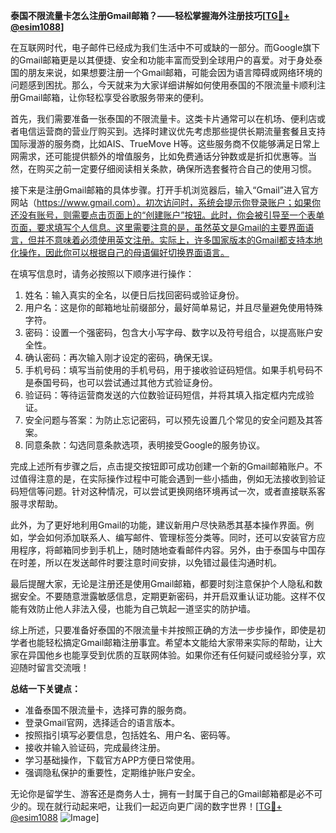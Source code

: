 **泰国不限流量卡怎么注册Gmail邮箱？——轻松掌握海外注册技巧[[TG💪+ @esim1088](https://t.me/s/esim1088)]**

在互联网时代，电子邮件已经成为我们生活中不可或缺的一部分。而Google旗下的Gmail邮箱更是以其便捷、安全和功能丰富而受到全球用户的喜爱。对于身处泰国的朋友来说，如果想要注册一个Gmail邮箱，可能会因为语言障碍或网络环境的问题感到困扰。那么，今天就来为大家详细讲解如何使用泰国的不限流量卡顺利注册Gmail邮箱，让你轻松享受谷歌服务带来的便利。

首先，我们需要准备一张泰国的不限流量卡。这类卡片通常可以在机场、便利店或者电信运营商的营业厅购买到。选择时建议优先考虑那些提供长期流量套餐且支持国际漫游的服务商，比如AIS、TrueMove H等。这些服务商不仅能够满足日常上网需求，还可能提供额外的增值服务，比如免费通话分钟数或是折扣优惠等。当然，在购买之前一定要仔细阅读相关条款，确保所选套餐符合自己的使用习惯。

接下来是注册Gmail邮箱的具体步骤。打开手机浏览器后，输入“Gmail”进入官方网站（https://www.gmail.com）。初次访问时，系统会提示你登录账户；如果你还没有账号，则需要点击页面上的“创建账户”按钮。此时，你会被引导至一个表单页面，要求填写个人信息。这里需要注意的是，虽然英文是Gmail的主要界面语言，但并不意味着必须使用英文注册。实际上，许多国家版本的Gmail都支持本地化操作，因此你可以根据自己的母语偏好切换界面语言。

在填写信息时，请务必按照以下顺序进行操作：
1. 姓名：输入真实的全名，以便日后找回密码或验证身份。
2. 用户名：这是你的邮箱地址前缀部分，最好简单易记，并且尽量避免使用特殊字符。
3. 密码：设置一个强密码，包含大小写字母、数字以及符号组合，以提高账户安全性。
4. 确认密码：再次输入刚才设定的密码，确保无误。
5. 手机号码：填写当前使用的手机号码，用于接收验证码短信。如果手机号码不是泰国号码，也可以尝试通过其他方式验证身份。
6. 验证码：等待运营商发送的六位数验证码短信，并将其填入指定框内完成验证。
7. 安全问题与答案：为防止忘记密码，可以预先设置几个常见的安全问题及其答案。
8. 同意条款：勾选同意条款选项，表明接受Google的服务协议。

完成上述所有步骤之后，点击提交按钮即可成功创建一个新的Gmail邮箱账户。不过值得注意的是，在实际操作过程中可能会遇到一些小插曲，例如无法接收到验证码短信等问题。针对这种情况，可以尝试更换网络环境再试一次，或者直接联系客服寻求帮助。

此外，为了更好地利用Gmail的功能，建议新用户尽快熟悉其基本操作界面。例如，学会如何添加联系人、编写邮件、管理标签分类等。同时，还可以安装官方应用程序，将邮箱同步到手机上，随时随地查看邮件内容。另外，由于泰国与中国存在时差，所以在发送邮件时要注意时间安排，以免错过最佳沟通时机。

最后提醒大家，无论是注册还是使用Gmail邮箱，都要时刻注意保护个人隐私和数据安全。不要随意泄露敏感信息，定期更新密码，并开启双重认证功能。这样不仅能有效防止他人非法入侵，也能为自己筑起一道坚实的防护墙。

综上所述，只要准备好泰国的不限流量卡并按照正确的方法一步步操作，即使是初学者也能轻松搞定Gmail邮箱注册事宜。希望本文能给大家带来实际的帮助，让大家在异国他乡也能享受到优质的互联网体验。如果你还有任何疑问或经验分享，欢迎随时留言交流哦！

**总结一下关键点：**
- 准备泰国不限流量卡，选择可靠的服务商。
- 登录Gmail官网，选择适合的语言版本。
- 按照指引填写必要信息，包括姓名、用户名、密码等。
- 接收并输入验证码，完成最终注册。
- 学习基础操作，下载官方APP方便日常使用。
- 强调隐私保护的重要性，定期维护账户安全。

无论你是留学生、游客还是商务人士，拥有一封属于自己的Gmail邮箱都是必不可少的。现在就行动起来吧，让我们一起迈向更广阔的数字世界！[[TG💪+ @esim1088](https://t.me/s/esim1088) ![Image](https://i.postimg.cc/4NQfJmqS/Snipaste-2025-05-13-00-14-12.png)]